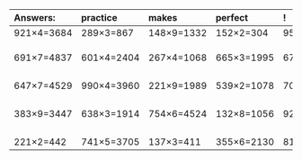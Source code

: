 | Answers: | practice | makes | perfect | ! |
| :--- | :--- | :--- | :--- | :--- |
| 921×4=3684 | 289×3=867 | 148×9=1332 | 152×2=304 | 956×2=1912 | 
|   |   |   |   |   | 
|   |   |   |   |   | 
|   |   |   |   |   | 
| 691×7=4837 | 601×4=2404 | 267×4=1068 | 665×3=1995 | 677×9=6093 | 
|   |   |   |   |   | 
|   |   |   |   |   | 
|   |   |   |   |   | 
|   |   |   |   |   | 
| 647×7=4529 | 990×4=3960 | 221×9=1989 | 539×2=1078 | 709×8=5672 | 
|   |   |   |   |   | 
|   |   |   |   |   | 
|   |   |   |   |   | 
|   |   |   |   |   | 
| 383×9=3447 | 638×3=1914 | 754×6=4524 | 132×8=1056 | 922×5=4610 | 
|   |   |   |   |   | 
|   |   |   |   |   | 
|   |   |   |   |   | 
|   |   |   |   |   | 
| 221×2=442 | 741×5=3705 | 137×3=411 | 355×6=2130 | 811×6=4866 | 
